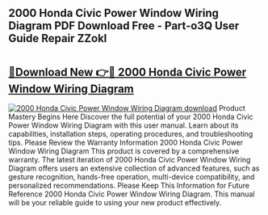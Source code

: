 ## 2000 Honda Civic Power Window Wiring Diagram PDF Download Free - Part-o3Q User Guide Repair ZZokl

# <h2><a href="http://dfoky4.blite.top/?on=2000+Honda+Civic+Power+Window+Wiring+Diagram">🔗Download New 👉🔴 2000 Honda Civic Power Window Wiring Diagram</a></h2>

[![2000 Honda Civic Power Window Wiring Diagram download](https://i.imgur.com/lujVjoI.png)](http://dfoky4.blite.top/?on=2000+Honda+Civic+Power+Window+Wiring+Diagram)
Product Mastery Begins Here Discover the full potential of your 2000 Honda Civic Power Window Wiring Diagram with this user manual. Learn about its capabilities, installation steps, operating procedures, and troubleshooting tips. Please Review the Warranty Information 2000 Honda Civic Power Window Wiring Diagram This product is covered by a comprehensive warranty. The latest iteration of 2000 Honda Civic Power Window Wiring Diagram offers users an extensive collection of advanced features, such as gesture recognition, hands-free operation, multi-device compatibility, and personalized recommendations. Please Keep This Information for Future Reference 2000 Honda Civic Power Window Wiring Diagram. This manual will be your reliable guide to using your new product effectively.
